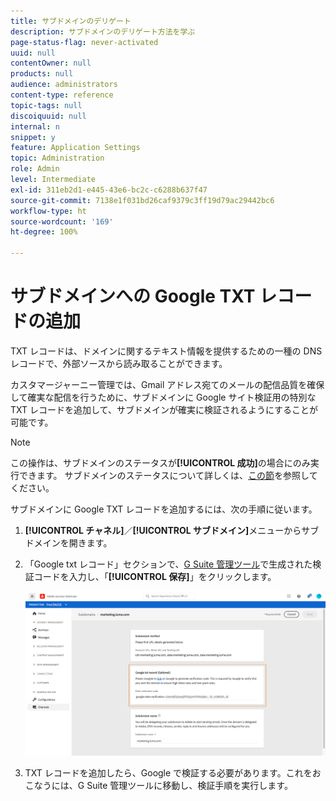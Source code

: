 ```yaml
---
title: サブドメインのデリゲート
description: サブドメインのデリゲート方法を学ぶ
page-status-flag: never-activated
uuid: null
contentOwner: null
products: null
audience: administrators
content-type: reference
topic-tags: null
discoiquuid: null
internal: n
snippet: y
feature: Application Settings
topic: Administration
role: Admin
level: Intermediate
exl-id: 311eb2d1-e445-43e6-bc2c-c6288b637f47
source-git-commit: 7138e1f031bd26caf9379c3ff19d79ac29442bc6
workflow-type: ht
source-wordcount: '169'
ht-degree: 100%

---
```


# サブドメインへの Google TXT レコードの追加

TXT レコードは、ドメインに関するテキスト情報を提供するための一種の DNS レコードで、外部ソースから読み取ることができます。

カスタマージャーニー管理では、Gmail アドレス宛てのメールの配信品質を確保して確実な配信を行うために、サブドメインに Google サイト検証用の特別な TXT レコードを追加して、サブドメインが確実に検証されるようにすることが可能です。

>[!NOTE]
>
> この操作は、サブドメインのステータスが&#x200B;**[!UICONTROL 成功]**&#x200B;の場合にのみ実行できます。 サブドメインのステータスについて詳しくは、[この節](access-subdomains.md)を参照してください。

サブドメインに Google TXT レコードを追加するには、次の手順に従います。

1. **[!UICONTROL チャネル]**／**[!UICONTROL サブドメイン]**&#x200B;メニューからサブドメインを開きます。

1. 「Google txt レコード」セクションで、[G Suite 管理ツール](https://support.google.com/a/answer/183895)で生成された検証コードを入力し、「**[!UICONTROL 保存]**」をクリックします。

   ![](../assets/subdomain-google-txt.png)

1. TXT レコードを追加したら、Google で検証する必要があります。これをおこなうには、G Suite 管理ツールに移動し、検証手順を実行します。
